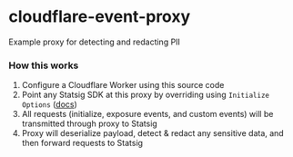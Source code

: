 # cloudflare-event-proxy
Example proxy for detecting and redacting PII

### How this works
1. Configure a Cloudflare Worker using this source code
2. Point any Statsig SDK at this proxy by overriding using `Initialize Options` ([docs](https://docs.statsig.com/client/jsClientSDK#statsig-options))
3. All requests (initialize, exposure events, and custom events) will be transmitted through proxy to Statsig
4. Proxy will deserialize payload, detect & redact any sensitive data, and then forward requests to Statsig
   
